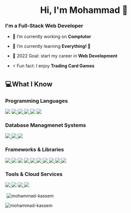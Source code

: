 <h1 align="center" border-bottom="none">Hi, I'm Mohammad 👋 </h1>

### **I'm a Full-Stack Web Developer**

- 🔭 I’m currently working on **Comptutor**

- 🌱 I’m currently learning **Everything! 🤣**

- 🥅 2022 Goal: start my career in **Web Development**

- ⚡ Fun fact: I enjoy **Trading Card Games**


## **💻What I Know**

### **Programming Languages**
<a href="https://www.python.org"><img src="https://img.shields.io/badge/Python-FFD43B?style=for-the-badge&logo=python&logoColor=black"/></a>
<a href="https://www.php.net"> <img src="https://img.shields.io/badge/PHP-9867C5?style=for-the-badge&logo=php&logoColor=white"/> </a>
<a href="https://www.javascript.com"> <img src="https://img.shields.io/badge/JavaScript-f0db4f?style=for-the-badge&logo=javascript&logoColor=black"/> </a>
<a href="https://www.typescriptlang.org/"> <img src="https://img.shields.io/badge/TypeScript-007ACC?style=for-the-badge&logo=typescript&logoColor=white"/> </a>
<a href="https://en.cppreference.com/w/"> <img src="https://img.shields.io/badge/C-0769AD?style=for-the-badge&logo=c&logoColor=white"></a>
<a href="https://go.dev/"> <img src="https://img.shields.io/badge/Go-00ADD8?style=for-the-badge&logo=go&logoColor=white"/> </a>

### **Database Managmenet Systems**
<a href="https://www.mysql.com"> <img src="https://img.shields.io/badge/MySQL-0769AD?style=for-the-badge&logo=mysql&logoColor=white"/> </a>
<a href="https://www.mongodb.com"> <img src="https://img.shields.io/badge/MongoDB-4DB33D?style=for-the-badge&logo=mongodb&logoColor=white"/> </a>
<a href="https://www.firebase.google.com"> <img src="https://img.shields.io/badge/firebase-ffca28?style=for-the-badge&logo=firebase&logoColor=black"/> </a>

### **Frameworks & Libraries**
<a href="https://www.laravel.com/"> <img src="https://img.shields.io/badge/Laravel-FF2D20?style=for-the-badge&logo=laravel&logoColor=white"/> </a>
<img src="https://img.shields.io/badge/Node.js-4DB33D?style=for-the-badge&logo=nodedotjs&logoColor=white"/>
<img src="https://img.shields.io/badge/Express.js-000000?style=for-the-badge&logo=express&logoColor=white"/>
<a href="https://jquery.com"> <img src="https://img.shields.io/badge/jQuery-0769AD?style=for-the-badge&logo=jquery&logoColor=white"/> </a>
<a href="https://getbootstrap.com"> <img src="https://img.shields.io/badge/Bootstrap-563D7C?style=for-the-badge&logo=bootstrap&logoColor=white"/> </a>
<a href="https://reactjs.org"> <img src="https://img.shields.io/badge/React-20232A?style=for-the-badge&logo=react&logoColor=61DAFB"/> </a>
<a href="https://reactnative.dev"> <img src="https://img.shields.io/badge/React_Native-20232A?style=for-the-badge&logo=react&logoColor=61DAFB"/> </a>
<a href="https://angular.io/"> <img src="https://img.shields.io/badge/Angular-DD0031?style=for-the-badge&logo=angular&logoColor=white"/> </a>
<a href="https://expo.dev"> <img src="https://img.shields.io/badge/Expo-0769AD?style=for-the-badge&logo=expo&logoColor=white"/> </a>
<img src="https://img.shields.io/badge/JWT-000000?style=for-the-badge&logo=JSON%20web%20tokens&logoColor=white"/>

### **Tools & Cloud Services**
<a href="https://www.postman.com/"> <img src="https://img.shields.io/badge/Postman-EF5B25?style=for-the-badge&logo=postman&logoColor=white"/> </a>
<a href="https://github.com/"> <img src="https://img.shields.io/badge/GitHub-100000?style=for-the-badge&logo=github&logoColor=white"/></a>
<a href="https://www.figma.com/"> <img src="https://img.shields.io/badge/Figma-F24E1E?style=for-the-badge&logo=figma&logoColor=white"/> </a>
<a href="https://aws.amazon.com/ec2/"> <img src="https://img.shields.io/badge/Amazon_AWS-FF9900?style=for-the-badge&logo=amazonaws&logoColor=white"/></a>

<div>&nbsp;<img align="center" src="https://github-readme-stats.vercel.app/api?username=mohammad-kassem&show_icons=true&theme=algolia&hide=stars,issues&locale=en" alt="mohammad-kassem" /></div>
</p><div><img align="center" src="https://github-readme-stats.vercel.app/api/top-langs?username=mohammad-kassem&show_icons=true&theme=algolia&locale=en&layout=compact" alt="mohammad-kassem" /></div>


